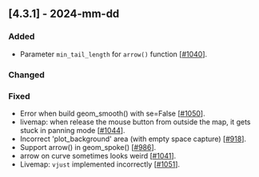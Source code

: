 ## [4.3.1] - 2024-mm-dd

### Added
- Parameter `min_tail_length` for `arrow()` function [[#1040](https://github.com/JetBrains/lets-plot/issues/1040)].

### Changed
      
### Fixed
- Error when build geom_smooth() with se=False [[#1050](https://github.com/JetBrains/lets-plot/issues/1050)].
- livemap: when release the mouse button from outside the map, it gets stuck in panning mode [[#1044](https://github.com/JetBrains/lets-plot/issues/1044)].
- Incorrect 'plot_background' area (with empty space capture) [[#918](https://github.com/JetBrains/lets-plot/issues/918)].
- Support arrow() in geom_spoke() [[#986](https://github.com/JetBrains/lets-plot/issues/986)].
- arrow on curve sometimes looks weird [[#1041](https://github.com/JetBrains/lets-plot/issues/1041)].
- Livemap: `vjust` implemented incorrectly [[#1051](https://github.com/JetBrains/lets-plot/issues/1051)].
